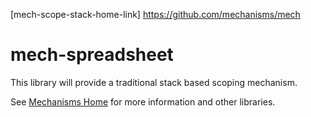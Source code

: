 [mech-home-link]: https://github.com/mechanisms/mech "Home repository for mechanisms"
[mech-scope-stack-home-link] https://github.com/mechanisms/mech

# mech-spreadsheet

This library will provide a traditional stack based scoping mechanism.

See [Mechanisms Home][mech-home-link] for more information and other libraries.
